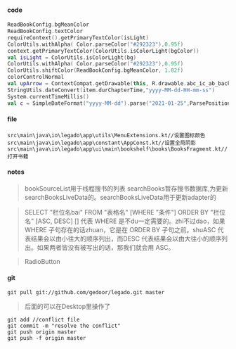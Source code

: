 #### code
```kotlin
ReadBookConfig.bgMeanColor
ReadBookConfig.textColor
requireContext().getPrimaryTextColor(isLight)
ColorUtils.withAlpha( Color.parseColor("#292323"),0.95f)
context.getPrimaryTextColor(ColorUtils.isColorLight(bgColor))
val isLight = ColorUtils.isColorLight(bg)
ColorUtils.withAlpha( Color.parseColor("#292323"),0.95f)
ColorUtils.shiftColor(ReadBookConfig.bgMeanColor, 1.02f)
colorControlNormal
val upArrow = ContextCompat.getDrawable(this, R.drawable.abc_ic_ab_back_material)
StringUtils.dateConvert(item.durChapterTime,"yyyy-MM-dd-HH-mm-ss")
System.currentTimeMillis()
val c = SimpleDateFormat("yyyy-MM-dd").parse("2021-01-25",ParsePosition(0)).time

```
#### file
```
src\main\java\io\legado\app\utils\MenuExtensions.kt//设置图标颜色
src\main\java\io\legado\app\constant\AppConst.kt//设置全局阴影
src\main\java\io\legado\app\ui\main\bookshelf\books\BooksFragment.kt//打开书籍
```
#### notes
>bookSourceList用于线程搜书的列表
searchBooks暂存搜书数据库,为更新searchBooksLiveData的。searchBooksLiveData用于更新adapter的

>SELECT "栏位名bai" FROM "表格名" [WHERE "条件"] ORDER BY "栏位名" [ASC, DESC] [] 代表 WHERE 是不du一定需要的。zhi不过dao，如果 WHERE 子句存在的话zhuan，它是在 ORDER BY 子句之前。shuASC 代表结果会以由小往大的顺序列出，而DESC 代表结果会以由大往小的顺序列出。如果两者皆没有被写出的话，那我们就会用 ASC。

>RadioButton
#### git
```gitexclude
git pull git://github.com/gedoor/legado.git master
```
>后面的可以在Desktop里操作了
```gitexclude
git add //conflict file
git commit -m "resolve the conflict"
git push origin master
git push -f origin master
```
